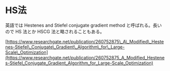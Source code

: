 # HS法

英語では Hestenes and Stiefel conjugate gradient method と呼ばれる。長いので HS 法とか HSCG 法と略されることもある。

[https://www.researchgate.net/publication/260752875\_A\_Modified\_Hestenes-Stiefel\_Conjugate\_Gradient\_Algorithm\_for\_Large-Scale\_Optimization](https://www.researchgate.net/publication/260752875_A_Modified_Hestenes-Stiefel_Conjugate_Gradient_Algorithm_for_Large-Scale_Optimization)

